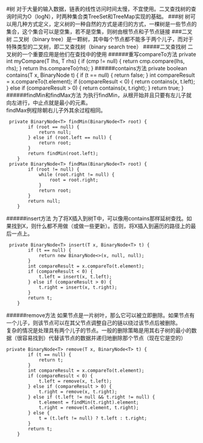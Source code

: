 #树
对于大量的输入数据，链表的线性访问时间太慢，不宜使用。二叉查找树的查询时间为O（logN），时两种集合类TreeSet和TreeMap实现的基础。
###树
树可以用几种方式定义，定义树的一种自然的方式是递归的方式，一棵树是一些节点的集合，这个集合可以是空集，若不是空集，则树由根节点和子节点链接
###二叉树
二叉树（binary tree）是一颗树，其中每个节点都不能多于两个儿子，而对于特殊类型的二叉树，即二叉查找树（binary search tree）
#####二叉查找树
二叉树的一个重要应用是他们在查找中的使用
######重写compareTo方法
     private int myCompare(T lhs, T rhs) {
            if (cmp != null) {
                return cmp.compare(lhs, rhs);
            }
            return lhs.compareTo(rhs);
        }
######contains方法
    private boolean contains(T x, BinaryNode<T> t) {
        if (t == null) {
            return false;
        }
        int compareResult = x.compareTo(t.element);
        if (compareResult < 0) {
            return contains(x, t.left);
        } else if (compareResult > 0) {
            return contains(x, t.right);
        }
        return true;
    }
######findMin和findMax方法
为执行findMin，从根开始并且只要有左儿子就向左进行，中止点就是最小的元素。<br>
findMax例程除朝右儿子外其余过程相同。

     private BinaryNode<T> findMin(BinaryNode<T> root) {
            if (root == null) {
                return null;
            } else if (root.left == null) {
                return root;
            }
            return findMin(root.left);
        }
     private BinaryNode<T> findMax(BinaryNode<T> root) {
            if (root != null) {
                while (root.right != null) {
                    root = root.right;
                }
                return root;
            }
            return null;
        }                
######insert方法
为了将X插入到树T中，可以像用contains那样延树查找。如果找到X，则什么都不用做（或做一些更新）。否则，将X插入到遍历的路径上的最后一点上。
    
     private BinaryNode<T> insert(T x, BinaryNode<T> t) {
            if (t == null) {
                return new BinaryNode<>(x, null, null);
            }
            int compareResult = x.compareTo(t.element);
            if (compareResult < 0) {
                t.left = insert(x, t.left);
            } else if (compareResult > 0) {
                t.right = insert(x, t.right);
            }
            return t;
        }  
######remove方法
如果节点是一片树叶，那么它可以被立即删除。如果节点有一个儿子，则该节点可以在其父节点调整自己的链以绕过该节点后被删除。<br>
复杂的情况是处理具有两个儿子的节点。一般的删除策略是用其右子树的最小的数据（很容易找到）代替该节点的数据并递归地删除那个节点（现在它是空的）

    private BinaryNode<T> remove(T x, BinaryNode<T> t) {
            if (t == null) {
                return t;
            }
            int compareResult = x.compareTo(t.element);
            if (compareResult < 0) {
                t.left = remove(x, t.left);
            } else if (compareResult > 0) {
                t.right = remove(x, t.right);
            } else if (t.left != null && t.right != null) {
                t.element = findMin(t.right).element;
                t.right = remove(t.element, t.right);
            } else {
                t = (t.left != null) ? t.left : t.right;
            }
            return t;
        }